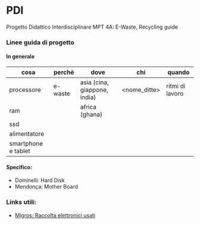 # PDI
Progetto Didattico Interdisciplinare MPT 4A: E-Waste, Recycling guide

### Linee guida di progetto
#### In generale


| cosa | perchè | dove  | chi | quando |
|---| --- | --- | --- | --- |
| processore | e-waste | asia (cina, giappone, india) | <nome_ditte> | ritmi di lavoro |
| ram | | africa (ghana) | | |
| ssd | | | | |
| alimentatore | | | | |
| smartphone e tablet | | | | |

#### Specifico:
- Dominelli: Hard Disk
- Mendonça: Mother Board

### Links utili:
- [Migros: Raccolta elettronici usati](https://generation-m.migros.ch/it/vivere-in-modo-sostenibile/guida-al-riciclaggio-migros.html?gclid=EAIaIQobChMIiNffttPa3QIVUweRCh0mTQiiEAAYASAAEgIc4fD_BwE#rifiuti-speciali)
